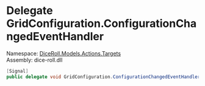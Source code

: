 # <a id="DiceRoll_Models_Actions_Targets_GridConfiguration_ConfigurationChangedEventHandler"></a> Delegate GridConfiguration.ConfigurationChangedEventHandler

Namespace: [DiceRoll.Models.Actions.Targets](DiceRoll.Models.Actions.Targets.md)  
Assembly: dice\-roll.dll  

```csharp
[Signal]
public delegate void GridConfiguration.ConfigurationChangedEventHandler()
```

